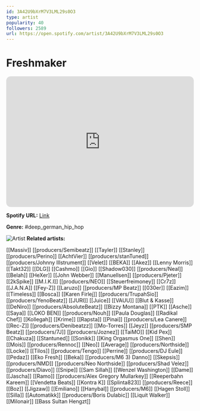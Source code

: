 ```yaml
---
id: 3A42U9bXrM7V3LML29s0O3
type: artist
popularity: 40
followers: 2589
url: https://open.spotify.com/artist/3A42U9bXrM7V3LML29s0O3
---
```

# Freshmaker

<iframe style="border-radius:12px" src="https://open.spotify.com/embed/artist/3A42U9bXrM7V3LML29s0O3" width="100%" height="352" frameBorder="0" allowfullscreen="" allow="autoplay; clipboard-write; encrypted-media; fullscreen; picture-in-picture" loading="lazy"></iframe>

**Spotify URL:** [Link](https://open.spotify.com/artist/3A42U9bXrM7V3LML29s0O3)

**Genre:**  #deep_german_hip_hop

![Artist](https://i.scdn.co/image/ab6761610000e5eba74a1a9fd36965f92ffcb406)
**Related artists:**

[[Massiv]]
[[producers/Semibeatz]]
[[Tayler]]
[[Stanley]]
[[producers/Perino]]
[[AchtVier]]
[[producers/stanTuned]]
[[producers/Johnny Illstrument]]
[[Velet]]
[[BEKA]]
[[Akez]]
[[Lenny Morris]]
[[Takt32]]
[[DLG]]
[[Cashmo]]
[[Gio]]
[[Shadow030]]
[[producers/Neal]]
[[Belah]]
[[HeXer]]
[[John Webber]]
[[Manuellsen]]
[[producers/Pjeter]]
[[2kSpike]]
[[M.I.K.I]]
[[producers/NEO]]
[[Steuerfreimoney]]
[[Cr7z]]
[[J.A.N.A]]
[[Fey-Z]]
[[Laruzo]]
[[producers/MP Beatz]]
[[030er]]
[[Eazim]]
[[Timeless]]
[[Bosca]]
[[Karen Firlej]]
[[producers/TrupahSio]]
[[producers/YenoBeatz]]
[[JURI]]
[[Juice]]
[[VAUU]]
[[Blut & Kasse]]
[[DeNiro]]
[[producers/AbsoluteBeatz]]
[[Bizzy Montana]]
[[PTK]]
[[Asche]]
[[Saya]]
[[LOKO BEN]]
[[producers/Nouh]]
[[Paula Douglas]]
[[Radikal Chef]]
[[Kollegah]]
[[Krime]]
[[Rapsta]]
[[Pinai]]
[[producers/Lea Canere]]
[[Rec-Z]]
[[producers/Denibeatzz]]
[[Mo-Torres]]
[[Jeyz]]
[[producers/SMP Beatz]]
[[producers/7J]]
[[producers/Joznez]]
[[TaiMO]]
[[Kid Pex]]
[[Chakuza]]
[[Stantuned]]
[[Sonikk]]
[[King Orgasmus One]]
[[Shen]]
[[Mois]]
[[producers/Rennoc]]
[[Neo]]
[[Average]]
[[producers/Northside]]
[[Locke]]
[[Tilos]]
[[producers/Tengo]]
[[Perrine]]
[[producers/DJ Eule]]
[[Pedaz]]
[[Eko Fresh]]
[[Beka]]
[[producers/M6 3) Danno]]
[[Skepsis]]
[[producers/NMD]]
[[producers/Neo Northside]]
[[producers/Shad Velez]]
[[producers/Diavo]]
[[Snipe]]
[[Sam Sillah]]
[[Wenzel Washington]]
[[Dame]]
[[Jascha]]
[[Ramo]]
[[producers/Alex Gregory Mullarkey]]
[[Reeperbahn Kareem]]
[[Vendetta Beats]]
[[Kontra K]]
[[Splinta823]]
[[producers/Reece]]
[[Boz]]
[[Jigzaw]]
[[Emiliano]]
[[Hanybal]]
[[producers/M6]]
[[Hagen Stoll]]
[[Silla]]
[[Automatikk]]
[[producers/Boris Dulabic]]
[[Liquit Walker]]
[[Milonair]]
[[Bass Sultan Hengzt]]
